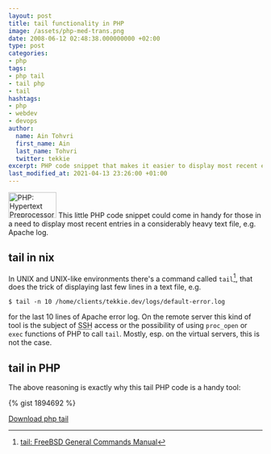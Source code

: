 ```yaml
---
layout: post
title: tail functionality in PHP
image: /assets/php-med-trans.png
date: 2008-06-12 02:48:38.000000000 +02:00
type: post
categories:
- php
tags:
- php tail
- tail php
- tail
hashtags:
- php
- webdev
- devops
author:
  name: Ain Tohvri
  first_name: Ain
  last_name: Tohvri
  twitter: tekkie
excerpt: PHP code snippet that makes it easier to display most recent entries in a heavy text file, e.g. Apache log.
last_modified_at: 2021-04-13 23:26:00 +01:00
---
```

<img class="teaser-image--left" title="PHP: Hypertext Preprocessor" src="{{ site.baseurl }}/assets/php-med-trans.png" alt="PHP: Hypertext Preprocessor" width="95" height="51" /> This little PHP code snippet could come in handy for those in a need to display most recent entries in a considerably heavy text file, e.g. Apache log.<!--more-->

## tail in nix

In UNIX and UNIX-like environments there's a command called `tail`[^1], that does the trick of displaying last few lines in a text file, e.g.

```
$ tail -n 10 /home/clients/tekkie.dev/logs/default-error.log
```

for the last 10 lines of Apache error log. On the remote server this kind of tool is the subject of <abbr title="Secure Shell">SSH</abbr> access or the possibility of using `proc_open` or `exec` functions of PHP to call `tail`. Mostly, esp. on the virtual servers, this is not the case.

## tail in PHP

The above reasoning is exactly why this tail PHP code is a handy tool:

{% gist 1894692  %}

[Download php tail](https://gist.github.com/ain/1894692/download)

[^1]: [tail: FreeBSD General Commands Manual](https://www.freebsd.org/cgi/man.cgi?query=tail)

